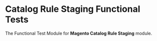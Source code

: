 # Catalog Rule Staging Functional Tests

The Functional Test Module for **Magento Catalog Rule Staging** module.
